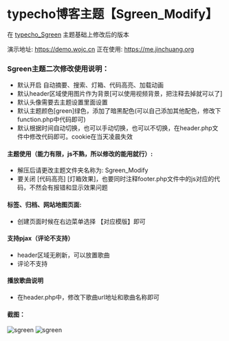 # typecho博客主题【Sgreen_Modify】
在 [typecho_Sgreen](https://github.com/yiyeticms/typecho_Sgreen) 主题基础上修改后的版本

演示地址: https://demo.wojc.cn
正在使用: https://me.jinchuang.org

### Sgreen主题二次修改使用说明：
- 默认开启 自动摘要、搜索、灯箱、代码高亮、加载动画
- 默认header区域使用图片作为背景[可以使用视频背景，把注释去掉就可以了]
- 默认头像需要去主题设置里面设置
- 默认主题颜色[green]绿色，添加了暗黑配色(可以自己添加其他配色，修改下function.php中代码即可)
- 默认根据时间自动切换，也可以手动切换，也可以不切换，在header.php文件中修改代码即可。cookie在当天凌晨失效

#### 主题使用（能力有限，js不熟，所以修改的能用就行）:
- 解压后请更改主题文件夹名称为: Sgreen_Modify
- 要关闭 [代码高亮] [灯箱效果]，也要同时注释footer.php文件中的js对应的代码，不然会有报错和显示效果问题

  
#### 标签、归档、网站地图页面: 
- 创建页面时候在右边菜单选择 【对应模版】即可

#### 支持pjax（评论不支持）
- header区域无刷新，可以放置歌曲
- 评论不支持

#### 播放歌曲说明
- 在header.php中，修改下歌曲url地址和歌曲名称即可

#### 截图：

![sgreen](https://github.com/jcorg/Sgreen_Modify/blob/master/screenshot.jpg)
![sgreen](https://github.com/jcorg/Sgreen_Modify/blob/master/screenshot1.jpg)


